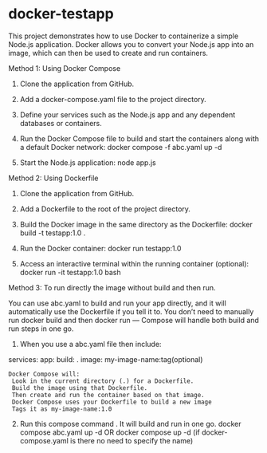 # docker-testapp

This project demonstrates how to use Docker to containerize a simple Node.js application. Docker allows you to convert your Node.js app into an image, which can then be used to create and run containers.

Method 1: Using Docker Compose
1) Clone the application from GitHub.

2) Add a docker-compose.yaml file to the project directory.

3) Define your services such as the Node.js app and any dependent databases or containers.

4) Run the Docker Compose file to build and start the containers along with a default Docker network:
    docker compose -f abc.yaml up -d

5) Start the Node.js application:
    node app.js


Method 2: Using Dockerfile
1) Clone the application from GitHub.

2) Add a Dockerfile to the root of the project directory.

3) Build the Docker image in the same directory as the Dockerfile:
    docker build -t testapp:1.0 .

4) Run the Docker container:
    docker run testapp:1.0

5) Access an interactive terminal within the running container (optional):
    docker run -it testapp:1.0 bash


Method 3: To run directly the image without build and then run. 

You can use abc.yaml to build and run your app directly, and it will automatically use the Dockerfile if you tell it to.
You don’t need to manually run docker build and then docker run — Compose will handle both build and run steps in one go.

1) When you use a abc.yaml file then include:

services:
  app:
    build: .
    image: my-image-name:tag(optional)
    
    Docker Compose will:
     Look in the current directory (.) for a Dockerfile.
     Build the image using that Dockerfile.
     Then create and run the container based on that image.
     Docker Compose uses your Dockerfile to build a new image
     Tags it as my-image-name:1.0

2) Run this compose command . It will build and run in one go.
    docker compose abc.yaml up -d   OR  docker compose up -d  (if docker-compose.yaml is there no need to specify the name)
    


